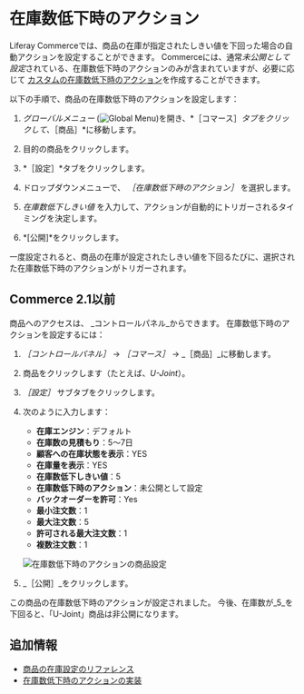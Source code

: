 # 在庫数低下時のアクション

Liferay Commerceでは、商品の在庫が指定されたしきい値を下回った場合の自動アクションを設定することができます。 Commerceには、通常*未公開として設定*されている、在庫数低下時のアクションのみが含まれていますが、必要に応じて [カスタムの在庫数低下時のアクション](../developer-guide/managing-inventory/implementing-a-custom-low-stock-activity.md)を作成することができます。

以下の手順で、商品の在庫数低下時のアクションを設定します：

1. *グローバルメニュー* (![Global Menu](../images/icon-applications-menu.png))を開き、*［コマース］*タブをクリックして、*［商品］*に移動します。

1. 目的の商品をクリックします。

1. *［設定］*タブをクリックします。

1. ドロップダウンメニューで、 *［在庫数低下時のアクション］* を選択します。

1. *在庫数低下しきい値* を入力して、アクションが自動的にトリガーされるタイミングを決定します。

1. *[公開]*をクリックします。

一度設定されると、商品の在庫が設定されたしきい値を下回るたびに、選択された在庫数低下時のアクションがトリガーされます。

## Commerce 2.1以前

商品へのアクセスは、 _コントロールパネル_からできます。 在庫数低下時のアクションを設定するには：

1. _［コントロールパネル］_ → _［コマース］_ → _［商品］_に移動します。
1. 商品をクリックします（たとえば、_U-Joint_）。
1. _［設定］_ サブタブをクリックします。
1. 次のように入力します：
    * **在庫エンジン**：デフォルト
    * **在庫数の見積もり**：5～7日
    * **顧客への在庫状態を表示**：YES
    * **在庫量を表示**：YES
    * **在庫数低下しきい値**：5
    * **在庫数低下時のアクション**：未公開として設定
    * **バックオーダーを許可**：Yes
    * **最小注文数**：1
    * **最大注文数**：5
    * **許可される最大注文数**：1
    * **複数注文数**：1

    ![在庫数低下時のアクションの商品設定](./low-stock-action/images/01.png)

1. _［公開］_をクリックします。

この商品の在庫数低下時のアクションが設定されました。 今後、在庫数が_5_を下回ると、「U-Joint」商品は非公開になります。

## 追加情報

* [商品の在庫設定のリファレンス](./product-inventory-configuration-reference.md)
* [在庫数低下時のアクションの実装](../developer-guide/managing-inventory/implementing-a-custom-low-stock-activity.md)
